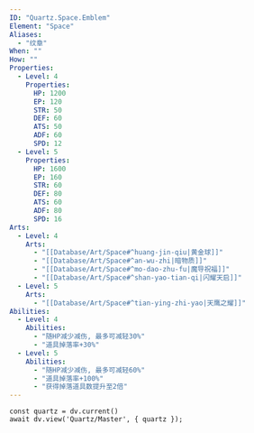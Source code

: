 ```yaml
---
ID: "Quartz.Space.Emblem"
Element: "Space"
Aliases:
  - "纹章"
When: ""
How: ""
Properties:
  - Level: 4
    Properties:
      HP: 1200
      EP: 120
      STR: 50
      DEF: 60
      ATS: 50
      ADF: 60
      SPD: 12
  - Level: 5
    Properties:
      HP: 1600
      EP: 160
      STR: 60
      DEF: 80
      ATS: 60
      ADF: 80
      SPD: 16
Arts:
  - Level: 4
    Arts:
      - "[[Database/Art/Space#^huang-jin-qiu|黄金球]]"
      - "[[Database/Art/Space#^an-wu-zhi|暗物质]]"
      - "[[Database/Art/Space#^mo-dao-zhu-fu|魔导祝福]]"
      - "[[Database/Art/Space#^shan-yao-tian-qi|闪耀天启]]"
  - Level: 5
    Arts:
      - "[[Database/Art/Space#^tian-ying-zhi-yao|天鹰之耀]]"
Abilities:
  - Level: 4
    Abilities:
      - "随HP减少减伤, 最多可减轻30%"
      - "道具掉落率+30%"
  - Level: 5
    Abilities:
      - "随HP减少减伤, 最多可减轻60%"
      - "道具掉落率+100%"
      - "获得掉落道具数提升至2倍"
---
```

```dataviewjs
const quartz = dv.current()
await dv.view('Quartz/Master', { quartz });
```
